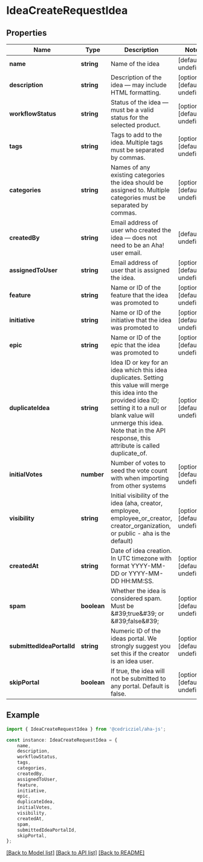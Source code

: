 # IdeaCreateRequestIdea


## Properties

Name | Type | Description | Notes
------------ | ------------- | ------------- | -------------
**name** | **string** | Name of the idea | [default to undefined]
**description** | **string** | Description of the idea — may include HTML formatting. | [optional] [default to undefined]
**workflowStatus** | **string** | Status of the idea — must be a valid status for the selected product.  | [optional] [default to undefined]
**tags** | **string** | Tags to add to the idea. Multiple tags must be separated by commas.  | [optional] [default to undefined]
**categories** | **string** | Names of any existing categories the idea should be assigned to. Multiple categories must be separated by commas.  | [optional] [default to undefined]
**createdBy** | **string** | Email address of user who created the idea — does not need to be an Aha! user email.  | [default to undefined]
**assignedToUser** | **string** | Email address of user that is assigned the idea. | [optional] [default to undefined]
**feature** | **string** | Name or ID of the feature that the idea was promoted to | [optional] [default to undefined]
**initiative** | **string** | Name or ID of the initiative that the idea was promoted to | [optional] [default to undefined]
**epic** | **string** | Name or ID of the epic that the idea was promoted to | [optional] [default to undefined]
**duplicateIdea** | **string** | Idea ID or key for an idea which this idea duplicates. Setting this value will merge this idea into the provided idea ID; setting it to a null or blank value will unmerge this idea. Note that in the API response, this attribute is called duplicate_of.  | [optional] [default to undefined]
**initialVotes** | **number** | Number of votes to seed the vote count with when importing from other systems  | [optional] [default to undefined]
**visibility** | **string** | Initial visibility of the idea (aha, creator, employee, employee_or_creator, creator_organization, or public - aha is the default)  | [optional] [default to undefined]
**createdAt** | **string** | Date of idea creation. In UTC timezone with format YYYY-MM-DD or YYYY-MM-DD HH:MM:SS.  | [optional] [default to undefined]
**spam** | **boolean** | Whether the idea is considered spam. Must be \&#39;true\&#39; or \&#39;false\&#39; | [optional] [default to undefined]
**submittedIdeaPortalId** | **string** | Numeric ID of the ideas portal. We strongly suggest you set this if the creator is an idea user.  | [optional] [default to undefined]
**skipPortal** | **boolean** | If true, the idea will not be submitted to any portal. Default is false.  | [optional] [default to undefined]

## Example

```typescript
import { IdeaCreateRequestIdea } from '@cedricziel/aha-js';

const instance: IdeaCreateRequestIdea = {
    name,
    description,
    workflowStatus,
    tags,
    categories,
    createdBy,
    assignedToUser,
    feature,
    initiative,
    epic,
    duplicateIdea,
    initialVotes,
    visibility,
    createdAt,
    spam,
    submittedIdeaPortalId,
    skipPortal,
};
```

[[Back to Model list]](../README.md#documentation-for-models) [[Back to API list]](../README.md#documentation-for-api-endpoints) [[Back to README]](../README.md)
